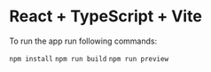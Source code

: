 # React + TypeScript + Vite

To run the app run following commands:

```npm install```
```npm run build```
```npm run preview```
